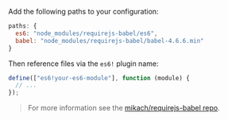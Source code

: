 Add the following paths to your configuration:

```js
paths: {
  es6: "node_modules/requirejs-babel/es6",
  babel: "node_modules/requirejs-babel/babel-4.6.6.min"
}
```

Then reference files via the `es6!` plugin name:

```js
define(["es6!your-es6-module"], function (module) {
  // ...
});
```

<blockquote class="babel-callout babel-callout-info">
  <p>
    For more information see the <a href="https://github.com/mikach/requirejs-babel">mikach/requirejs-babel repo</a>.
  </p>
</blockquote>
